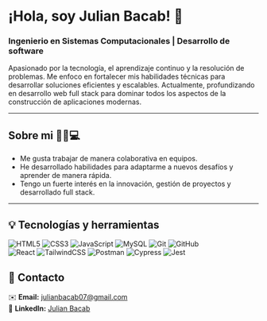 # ¡Hola, soy Julian Bacab! 👋

### Ingenierio en Sistemas Computacionales | Desarrollo de software

Apasionado por la tecnología, el aprendizaje continuo y la resolución de problemas. Me enfoco en fortalecer mis habilidades técnicas para desarrollar soluciones eficientes y escalables. Actualmente, profundizando en desarrollo web full stack para dominar todos los aspectos de la construcción de aplicaciones modernas.


<hr/>

## Sobre mi 🙋🏽💻

- Me gusta trabajar de manera colaborativa en equipos.
- He desarrollado habilidades para adaptarme a nuevos desafíos y aprender de manera rápida.
- Tengo un fuerte interés en la innovación, gestión de proyectos y desarrollado full stack.

<hr/>

## 💡 Tecnologías y herramientas
![HTML5](https://img.shields.io/badge/html5-%23E34F26.svg?style=for-the-badge&logo=html5&logoColor=white)
![CSS3](https://img.shields.io/badge/css3-%231572B6.svg?style=for-the-badge&logo=css3&logoColor=white)
![JavaScript](https://img.shields.io/badge/javascript-%23323330.svg?style=for-the-badge&logo=javascript&logoColor=%23F7DF1E)
![MySQL](https://img.shields.io/badge/-MySQL-4479A1?style=for-the-badge&&logo=mysql&logoColor=white)
![Git](https://img.shields.io/badge/-Git-F05032?style=for-the-badge&&logo=git&logoColor=white)
![GitHub](https://img.shields.io/badge/-GitHub-181717?style=for-the-badge&&logo=github&logoColor=white)  
![React](https://img.shields.io/badge/react-%2320232a.svg?style=for-the-badge&logo=react&logoColor=%2361DAFB)
![TailwindCSS](https://img.shields.io/badge/tailwindcss-%2338B2AC.svg?style=for-the-badge&logo=tailwind-css&logoColor=white)
![Postman](https://img.shields.io/badge/-Postman-FF6C37?style=for-the-badge&logo=postman&logoColor=white)
![Cypress](https://img.shields.io/badge/-Cypress-17202C?style=for-the-badge&logo=cypress&logoColor=white)
![Jest](https://img.shields.io/badge/-Jest-C21325?style=for-the-badge&logo=jest&logoColor=white)

## 🔗 Contacto

✉️ **Email:** julianbacab07@gmail.com  
💼 **LinkedIn:** [Julian Bacab](https://www.linkedin.com/in/julian-daniel-bacab-chan)

<!--
**JulianBcb07/JulianBcb07** is a ✨ _special_ ✨ repository because its `README.md` (this file) appears on your GitHub profile.

Here are some ideas to get you started:

- 🔭 I’m currently working on ...
- 🌱 I’m currently learning ...
- 👯 I’m looking to collaborate on ...
- 🤔 I’m looking for help with ...
- 💬 Ask me about ...
- 📫 How to reach me: ...
- 😄 Pronouns: ...
- ⚡ Fun fact: ...
-->
